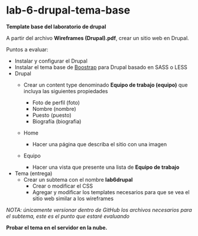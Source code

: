 # lab-6-drupal-tema-base
**Template base del laboratorio de drupal**

A partir del archivo **Wireframes (Drupal).pdf**, crear un sitio web en Drupal.

Puntos a evaluar:
- Instalar y configurar el Drupal
- Instalar el tema base de [Boostrap](https://www.drupal.org/project/bootstrap) para Drupal basado en SASS o LESS
- Drupal
    - Crear un content type denominado **Equipo de trabajo (equipo)** que incluya las siguientes propiedades
        - Foto de perfil (foto)
        - Nombre (nombre)
        - Puesto (puesto)
        - Biografía (biografia)
    - Home
        - Hacer una página que describa el sitio con una imagen

    - Equipo
        - Hacer una vista que presente una lista de **Equipo de trabajo** 
- Tema (entrega)
    - Crear un subtema con el nombre **lab6drupal**
        - Crear o modificar el CSS
        - Agregar y modificar los templates necesarios para que se vea el sitio web similar a los wireframes

*NOTA: únicamente versionar dentro de GitHub los archivos necesarios para el subtema, este es el punto que estaré evaluando*

**Probar el tema en el servidor en la nube.**